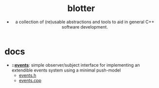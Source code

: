 <body>
    <header>
        <h1>
        	<b>blotter</b>
      	</h1>
      	<div>
        	<ul>
            	<li>a collection of (re)usable abstractions and tools to aid in general C++ software development.  </li>  
          	</ul>
      	</div>
	</header>
	<h1>
    	<b>docs</b>  
  	</h1>
  	<ul>
     	<li>
          	<!-- EVENTS BEGIN -->
         	<b>::<a href="https://github.com/turakz/blotter/tree/master/events">events</b></a>: simple observer/subject interface for implementing an extendible events system using a minimal push-model
          	<ul>
            	<li><a href="https://github.com/turakz/blotter/tree/master/events/events.h">events.h</a></li>
              	<li><a href="https://github.com/turakz/blotter/tree/master/events/events.cpp">events.cpp</a></li>
          	</ul>
           <!-- EVENTS END -->
      	</li>  
  	</ul>
</body>
